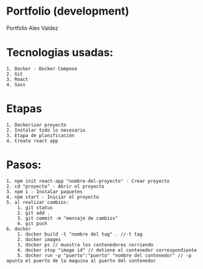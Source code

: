 # Portfolio (development)

Portfolio Alex Valdez 

# Tecnologias usadas: 
    1. Docker - Docker Compose
    2. Git
    3. React
    4. Sass

# Etapas   
    1. Dockerizar proyecto
    2. Instalar todo lo necesario
    3. Etapa de planificación
    4. Create react app


# Pasos:

    1. npm init react-app "nombre-del-proyecto" - Crear proyecto
    2. cd "proyecto" - Abrir el proyecto
    3. npm i - Instalar paquetes
    4. npm start - Iniciar el proyecto
    5. al realizar cambios:
        1. git status
        2. git add .
        3. git commit -m "mensaje de cambios"
        4. git push
    6. docker
        1. docker build -t "nombre del tag" . //-t tag
        2. docker images
        3. docker ps // muestra los contenedores corriendo
        4. docker stop "image id" // detiene el contenedor correspondiente
        5. docker run -p "puerto":"puerto" "nombre del contenedor" // -p apunta el puerto de la maquina al puerto del contenedor